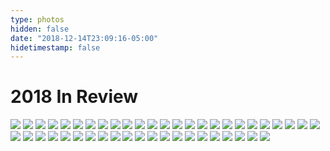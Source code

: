 ```yaml
---
type: photos
hidden: false
date: "2018-12-14T23:09:16-05:00"
hidetimestamp: false
---
```


# 2018 In Review

<img src="https://res.cloudinary.com/ejf/image/upload/v1544846833/20180509-DSCF9221.jpg" />
<img src="https://res.cloudinary.com/ejf/image/upload/v1544846830/20180509-DSCF9147.jpg" />
<img src="https://res.cloudinary.com/ejf/image/upload/v1544846831/20180509-DSCF9198.jpg" />
<img src="https://res.cloudinary.com/ejf/image/upload/v1544846832/20180509-DSCF9158.jpg" />
<img src="https://res.cloudinary.com/ejf/image/upload/v1544846834/20180509-DSCF9248.jpg" />
<img src="https://res.cloudinary.com/ejf/image/upload/v1544846835/20180509-DSCF9275.jpg" />
<img src="https://res.cloudinary.com/ejf/image/upload/v1544846836/20180509-DSCF9295.jpg" />
<img src="https://res.cloudinary.com/ejf/image/upload/v1544846841/20180513-DSCF9464.jpg" />
<img src="https://res.cloudinary.com/ejf/image/upload/v1544846840/20180513-DSCF9464-2.jpg" />
<img src="https://res.cloudinary.com/ejf/image/upload/v1544846840/20180513-DSCF9402.jpg" />
<img src="https://res.cloudinary.com/ejf/image/upload/v1544846843/20180524-DSCF9478.jpg" />
<img src="https://res.cloudinary.com/ejf/image/upload/v1544846849/20180524-DSCF9556.jpg" />
<img src="https://res.cloudinary.com/ejf/image/upload/v1544846849/20180524-DSCF9613.jpg" />
<img src="https://res.cloudinary.com/ejf/image/upload/v1544846849/20180524-DSCF9582.jpg" />
<img src="https://res.cloudinary.com/ejf/image/upload/v1544846852/20180524-DSCF9639.jpg" />
<img src="https://res.cloudinary.com/ejf/image/upload/v1544846854/20180602-DSCF9744.jpg" />
<img src="https://res.cloudinary.com/ejf/image/upload/v1544846854/20180602-DSCF9759.jpg" />
<img src="https://res.cloudinary.com/ejf/image/upload/v1544846853/20180524-DSCF9658.jpg" />
<img src="https://res.cloudinary.com/ejf/image/upload/v1544846858/20180602-DSCF9778.jpg" />
<img src="https://res.cloudinary.com/ejf/image/upload/v1544846859/20180602-DSCF9846.jpg" />
<img src="https://res.cloudinary.com/ejf/image/upload/v1544846858/20180602-DSCF9795.jpg" />
<img src="https://res.cloudinary.com/ejf/image/upload/v1544846862/20180617-20180617-DSCF0568.jpg" />
<img src="https://res.cloudinary.com/ejf/image/upload/v1544846863/20180617-20180617-DSCF0582.jpg" />
<img src="https://res.cloudinary.com/ejf/image/upload/v1544846864/20180617-20180617-DSCF0597.jpg" />
<img src="https://res.cloudinary.com/ejf/image/upload/v1544846867/20180617-20180617-DSCF0604.jpg" />
<img src="https://res.cloudinary.com/ejf/image/upload/v1544846868/20180617-20180617-DSCF0617.jpg" />
<img src="https://res.cloudinary.com/ejf/image/upload/v1544846869/20180621-20180621-DSCF0682.jpg" />
<img src="https://res.cloudinary.com/ejf/image/upload/v1544846875/20180621-20180621-DSCF0711.jpg" />
<img src="https://res.cloudinary.com/ejf/image/upload/v1544846882/20180708-20180708-DSCF1668.jpg" />
<img src="https://res.cloudinary.com/ejf/image/upload/v1544846879/20180706-20180706-DSCF1482.jpg" />
<img src="https://res.cloudinary.com/ejf/image/upload/v1544846879/20180706-20180706-DSCF1533.jpg" />
<img src="https://res.cloudinary.com/ejf/image/upload/v1544846883/20180825-20180825-DSCF1864.jpg" />
<img src="https://res.cloudinary.com/ejf/image/upload/v1544846884/20180825-20180825-DSCF1873.jpg" />
<img src="https://res.cloudinary.com/ejf/image/upload/v1544846885/20180906-20180906-DSCF1902.jpg" />
<img src="https://res.cloudinary.com/ejf/image/upload/v1544846886/20180906-20180906-DSCF2026.jpg" />
<img src="https://res.cloudinary.com/ejf/image/upload/v1544846888/20180906-20180906-DSCF2028.jpg" />
<img src="https://res.cloudinary.com/ejf/image/upload/v1544846888/20180906-20180906-DSCF2036.jpg" />
<img src="https://res.cloudinary.com/ejf/image/upload/v1544846892/20180908-20180908-DSCF2174.jpg" />
<img src="https://res.cloudinary.com/ejf/image/upload/v1544846896/20180908-20180908-DSCF2322.jpg" />
<img src="https://res.cloudinary.com/ejf/image/upload/v1544846896/20180909-20180909-DSCF2367.jpg" />
<img src="https://res.cloudinary.com/ejf/image/upload/v1544846896/20180908-20180908-DSCF2285.jpg" />
<img src="https://res.cloudinary.com/ejf/image/upload/v1544846897/20180909-20180909-DSCF2408.jpg" />
<img src="https://res.cloudinary.com/ejf/image/upload/v1544846900/20180909-20180909-DSCF2449.jpg" />
<img src="https://res.cloudinary.com/ejf/image/upload/v1544846901/20180909-20180909-DSCF2445.jpg" />
<img src="https://res.cloudinary.com/ejf/image/upload/v1544846904/20180909-20180909-DSCF2517.jpg" />
<img src="https://res.cloudinary.com/ejf/image/upload/v1544846894/20180908-20180908-DSCF2217.jpg" />
